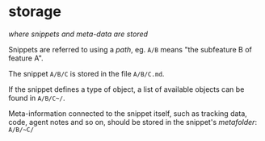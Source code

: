 # storage
*where snippets and meta-data are stored*

Snippets are referred to using a *path*, eg. `A/B` means "the subfeature B of feature A".

The snippet `A/B/C` is stored in the file `A/B/C.md`.

If the snippet defines a type of object, a list of available objects can be found in `A/B/C~/`.

Meta-information connected to the snippet itself, such as tracking data, code, agent notes and so on, should be stored in the snippet's *metafolder*: `A/B/~C/`


